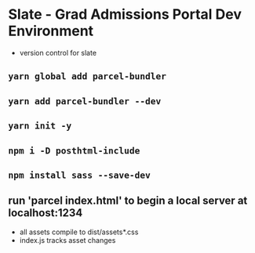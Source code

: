 # Slate - Grad Admissions Portal Dev Environment
- version control for slate
## `yarn global add parcel-bundler`
## `yarn add parcel-bundler --dev`
## `yarn init -y`
## `npm i -D posthtml-include`
## `npm install sass --save-dev`
## run 'parcel index.html' to begin a local server at localhost:1234

- all assets compile to dist/assets*.css
- index.js tracks asset changes
